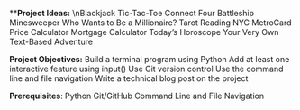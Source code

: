 ****Project Ideas:**
\nBlackjack
Tic-Tac-Toe
Connect Four
Battleship
Minesweeper
Who Wants to Be a Millionaire?
Tarot Reading
NYC MetroCard Price Calculator
Mortgage Calculator
Today’s Horoscope
Your Very Own Text-Based Adventure

**Project Objectives:**
Build a terminal program using Python
Add at least one interactive feature using input()
Use Git version control
Use the command line and file navigation
Write a technical blog post on the project

**Prerequisites**:
Python
Git/GitHub
Command Line and File Navigation
